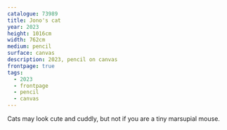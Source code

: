 ```yaml
---
catalogue: 73989
title: Jono's cat
year: 2023
height: 1016cm
width: 762cm
medium: pencil
surface: canvas
description: 2023, pencil on canvas
frontpage: true
tags: 
  - 2023
  - frontpage
  - pencil
  - canvas
---
```

Cats may look cute and cuddly, but not if you are a tiny marsupial mouse. 
